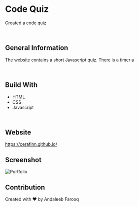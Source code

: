 # Code Quiz
Created a code quiz

<br />

## General Information
The website contains a short Javascript quiz. There is a timer a

<br />

## Build With
* HTML
* CSS
* Javascript

<br />

## Website
https://cerafinn.github.io/

## Screenshot
![Portfolio](./assets/images/cerafinn.github.io.png)

## Contribution
Created with ❤️ by Andaleeb Farooq